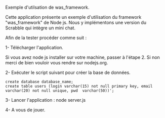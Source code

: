 Exemple d'utilsation de was_framework.

Cette application présente un exemple d'utilisation du framework "was_framework" de Node js. Nous y implémentons une version du Scrabble qui intègre un mini chat.

Afin de la tester procéder comme suit :

1- Télécharger l'application.

Si vous avez node js installer sur votre machine, passer à l'étape 2. 
Si non merci de bien vouloir vous rendre sur nodejs.org.

2- Exécuter le script suivant pour créer la base de données.

    create database database_name;
    create table users (login varchar(15) not null primary key, email varchar(20) not null unique, pwd  varchar(50))';
    
3- Lancer l'application : node server.js

4- A vous de jouer.
